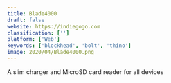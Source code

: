 ```yaml
---
title: Blade4000
draft: false 
website: https://indiegogo.com
classification: ['']
platform: ['Web']
keywords: ['blockhead', 'bolt', 'thino']
image: 2020/04/Blade4000.png
---
```

A slim charger and MicroSD card reader for all devices